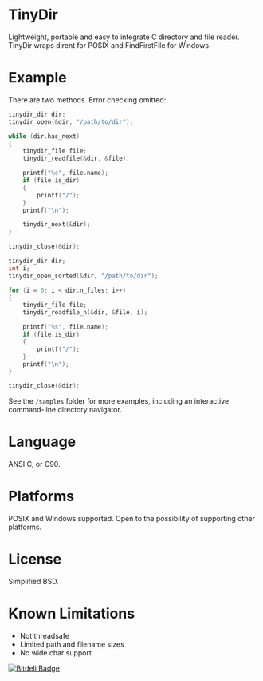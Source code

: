 TinyDir
=======

Lightweight, portable and easy to integrate C directory and file reader. TinyDir wraps dirent for POSIX and FindFirstFile for Windows.

Example
=======

There are two methods. Error checking omitted:

```C
tinydir_dir dir;
tinydir_open(&dir, "/path/to/dir");

while (dir.has_next)
{
	tinydir_file file;
	tinydir_readfile(&dir, &file);

	printf("%s", file.name);
	if (file.is_dir)
	{
		printf("/");
	}
	printf("\n");

	tinydir_next(&dir);
}

tinydir_close(&dir);
```

```C
tinydir_dir dir;
int i;
tinydir_open_sorted(&dir, "/path/to/dir");

for (i = 0; i < dir.n_files; i++)
{
	tinydir_file file;
	tinydir_readfile_n(&dir, &file, i);

	printf("%s", file.name);
	if (file.is_dir)
	{
		printf("/");
	}
	printf("\n");
}

tinydir_close(&dir);
```

See the `/samples` folder for more examples, including an interactive command-line directory navigator.

Language
========

ANSI C, or C90.

Platforms
=========

POSIX and Windows supported. Open to the possibility of supporting other platforms.

License
=======

Simplified BSD.

Known Limitations
=================

- Not threadsafe
- Limited path and filename sizes
- No wide char support


[![Bitdeli Badge](https://d2weczhvl823v0.cloudfront.net/cxong/tinydir/trend.png)](https://bitdeli.com/free "Bitdeli Badge")

